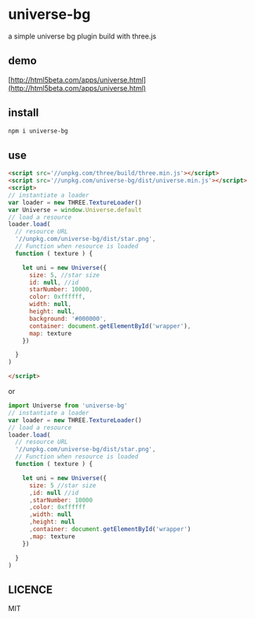 # universe-bg

a simple universe bg plugin build with three.js

## demo

[http://html5beta.com/apps/universe.html](http://html5beta.com/apps/universe.html)

## install

```bash
npm i universe-bg
```

## use

```html
<script src='//unpkg.com/three/build/three.min.js'></script>
<script src='//unpkg.com/universe-bg/dist/universe.min.js'></script>
<script>
// instantiate a loader
var loader = new THREE.TextureLoader()
var Universe = window.Universe.default
// load a resource
loader.load(
  // resource URL
  '//unpkg.com/universe-bg/dist/star.png',
  // Function when resource is loaded
  function ( texture ) {

    let uni = new Universe({
      size: 5, //star size
      id: null, //id
      starNumber: 10000,
      color: 0xffffff,
      width: null,
      height: null,
      background: '#000000',
      container: document.getElementById('wrapper'),
      map: texture
    })

  }
)

</script>
```

or

```js
import Universe from 'universe-bg'
// instantiate a loader
var loader = new THREE.TextureLoader()
// load a resource
loader.load(
  // resource URL
  '//unpkg.com/universe-bg/dist/star.png',
  // Function when resource is loaded
  function ( texture ) {

    let uni = new Universe({
      size: 5 //star size
      ,id: null //id
      ,starNumber: 10000
      ,color: 0xffffff
      ,width: null
      ,height: null
      ,container: document.getElementById('wrapper')
      ,map: texture
    })

  }
)
```

## LICENCE

MIT

